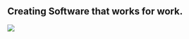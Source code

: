 ## Creating Software that works for work.

![](https://raw.githubusercontent.com/GreenHornSoftware/GreenHornSoftware.github.io/master/Icon/GreenHorn_120.png)
